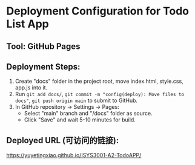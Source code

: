 # Deployment Configuration for Todo List App
## Tool: GitHub Pages
## Deployment Steps:
1. Create "docs" folder in the project root, move index.html, style.css, app.js into it.
2. Run `git add docs/`, `git commit -m "config(deploy): Move files to docs"`, `git push origin main` to submit to GitHub.
3. In GitHub repository → Settings → Pages:
   - Select "main" branch and "/docs" folder as source.
   - Click "Save" and wait 5-10 minutes for build.
## Deployed URL (可访问的链接):
https://yuyetingxiao.github.io/ISYS3001-A2-TodoAPP/